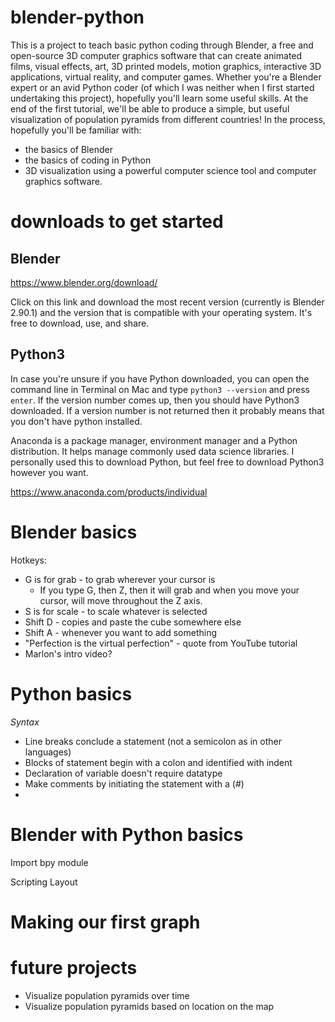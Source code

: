 # blender-python
This is a project to teach basic python coding through Blender, a free and open-source 3D computer graphics software that can create animated films, visual effects, art, 3D printed models, motion graphics, interactive 3D applications, virtual reality, and computer games. Whether you're a Blender expert or an avid Python coder (of which I was neither when I first started undertaking this project), hopefully you'll learn some useful skills. At the end of the first tutorial, we'll be able to produce a simple, but useful visualization of population pyramids from different countries! In the process, hopefully you'll be familiar with:
* the basics of Blender
* the basics of coding in Python
* 3D visualization using a powerful computer science tool and computer graphics software. 

# downloads to get started
## Blender
https://www.blender.org/download/

Click on this link and download the most recent version (currently is Blender 2.90.1) and the version that is compatible with your operating system. It's free to download, use, and share.

## Python3
In case you're unsure if you have Python downloaded, you can open the command line in Terminal on Mac and type `python3 --version` and press `enter`. If the version number comes up, then you should have Python3 downloaded. If a version number is not returned then it probably means that you don't have python installed. 

Anaconda is a package manager, environment manager and a Python distribution. It helps manage commonly used data science libraries. I personally used this to download Python, but feel free to download Python3 however you want.

https://www.anaconda.com/products/individual

# Blender basics

Hotkeys: 
- G is for grab - to grab wherever your cursor is
  - If you type G, then Z, then it will grab and when you move your cursor, will move throughout the Z axis. 
- S is for scale - to scale whatever is selected
- Shift D - copies and paste the cube somewhere else 
- Shift A - whenever you want to add something 
- "Perfection is the virtual perfection" - quote from YouTube tutorial 
- Marlon's intro video? 

# Python basics

*Syntax*
- Line breaks conclude a statement (not a semicolon as in other languages)
- Blocks of statement begin with a colon and identified with indent
- Declaration of variable doesn't require datatype
- Make comments by initiating the statement with a (#)
- 

# Blender with Python basics
Import bpy module 


Scripting Layout


# Making our first graph

# future projects
* Visualize population pyramids over time 
* Visualize population pyramids based on location on the map
